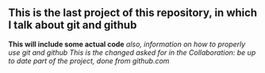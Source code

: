 ## This is the last project of this repository, in which I talk about git and github
**This will include some actual code** *also, information on how to properly use git and github*
*This is the changed asked for in the Collaboration: be up to date part of the project, done from github.com*
